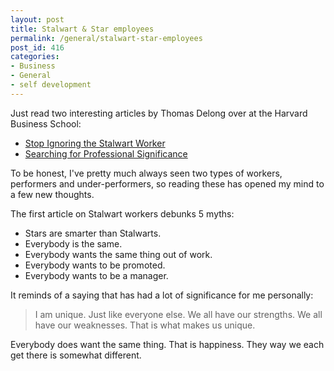 ```yaml
---
layout: post
title: Stalwart & Star employees
permalink: /general/stalwart-star-employees
post_id: 416
categories:
- Business
- General
- self development
---
```


Just read two interesting articles by Thomas Delong over at the Harvard Business School:

- [Stop Ignoring the Stalwart Worker](http://blogs.hbr.org/hbsfaculty/2011/08/stop-ignoring-the-stalwart-wor.html)
- [Searching for Professional Significance](http://blogs.hbr.org/hbsfaculty/2011/07/searching-for-professional-sig.html)

To be honest, I've pretty much always seen two types of workers, performers and under-performers, so reading these has opened my mind to a few new thoughts.

The first article on Stalwart workers debunks 5 myths:

- Stars are smarter than Stalwarts.
- Everybody is the same.
- Everybody wants the same thing out of work.
- Everybody wants to be promoted.
- Everybody wants to be a manager.

It reminds of a saying that has had a lot of significance for me personally:

>I am unique.
>Just like everyone else.
>We all have our strengths.
>We all have our weaknesses.
>That is what makes us unique.

Everybody does want the same thing. That is happiness. They way we each get there is somewhat different.
